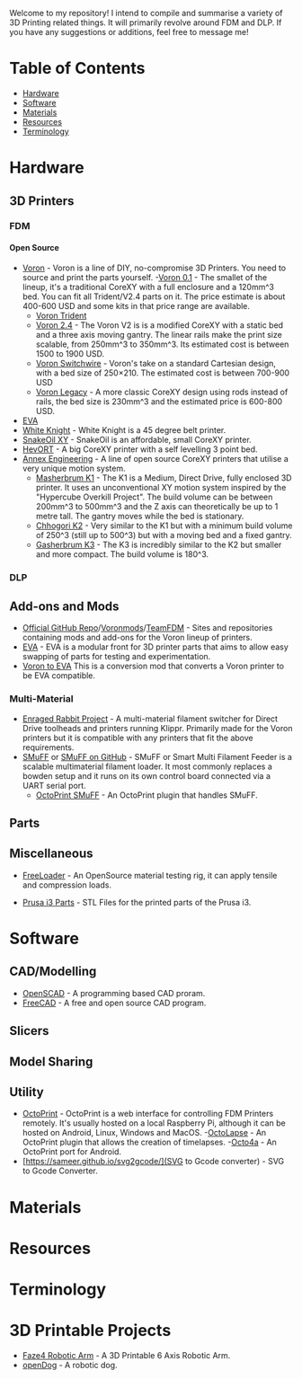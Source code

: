 Welcome to my repository! I intend to compile and summarise a variety of 3D Printing related things. It will primarily revolve around FDM and DLP. If you have any suggestions or additions, feel free to message me!

# Table of Contents
- [Hardware](https://github.com/KingofDelusion/3DPrintingResources#hardware)
- [Software](https://github.com/KingofDelusion/3DPrintingResources#software)
- [Materials](https://github.com/KingofDelusion/3DPrintingResources#materials)
- [Resources](https://github.com/KingofDelusion/3DPrintingResources#resources)
- [Terminology](https://github.com/KingofDelusion/3DPrintingResources#terminology)

# Hardware

  ## 3D Printers
  
   ### FDM
   
   #### Open Source
   - [Voron](https://vorondesign.com/) - Voron is a line of DIY, no-compromise 3D Printers. You need to source and print the parts yourself.
      -[Voron 0.1](https://vorondesign.com/voron0.1) - The smallet of the lineup, it's a traditional CoreXY with a full enclosure and a 120mm^3 bed. You can fit all Trident/V2.4 parts on it. The price estimate is about 400-600 USD and some kits in that price range are available. 
      - [Voron Trident](https://vorondesign.com/voron_trident)
      - [Voron 2.4](https://vorondesign.com/voron2.4) - The Voron V2 is is a modified CoreXY with a static bed and a three axis moving gantry. The linear rails make the print size scalable, from 250mm^3 to 350mm^3. Its estimated cost is between 1500 to 1900 USD.
      - [Voron Switchwire](https://vorondesign.com/voron_switchwire) - Voron's take on a standard Cartesian design, with a bed size of 250×210. The estimated cost is between 700-900 USD
      - [Voron Legacy](https://vorondesign.com/voron_legacy) - A more classic CoreXY design using rods instead of rails, the bed size is 230mm^3 and the estimated price is 600-800 USD.
   - [EVA](https://eva-3d.github.io/eva-spec/)
   - [White Knight](https://github.com/NAK3DDesigns/White-Knight) - White Knight is a 45 degree belt printer.
   - [SnakeOil XY](https://github.com/SnakeOilXY/SnakeOil-XY) - SnakeOil is an affordable, small CoreXY printer.
   - [HevORT](http://docs.hevort.com/#%2Fpages%2Fhome=) - A big CoreXY printer with a self levelling 3 point bed.
   - [Annex Engineering](https://github.com/Annex-Engineering) - A line of open source CoreXY printers that utilise a very unique motion system.
      - [Masherbrum K1](https://github.com/Annex-Engineering/Masherbrum-K1) - The K1 is a Medium, Direct Drive, fully enclosed 3D printer. It uses an unconventional XY motion system inspired by the "Hypercube Overkill Project". The build volume can be between 200mm^3 to 500mm^3 and the Z axis can theoretically be up to 1 metre tall. The gantry moves while the bed is stationary.
      - [Chhogori K2](https://github.com/Annex-Engineering/Chhogori-K2) - Very similar to the K1 but with a minimum build volume of 250^3 (still up to 500^3) but with a moving bed and a fixed gantry. 
      - [Gasherbrum K3](https://github.com/Annex-Engineering/Gasherbrum-K3) - The K3 is incredibly similar to the K2 but smaller and more compact. The build volume is 180^3.


   ### DLP

  ## Add-ons and Mods
  
  - [Official GitHub Repo](https://github.com/VoronDesign/VoronUsers/tree/master/printer_mods)/[Voronmods](https://faked.org/voronmods/)/[TeamFDM](https://www.teamfdm.com/files/category/2-printable-voron-user-mods/#:~:text=Voron%20User%20Mods%2C%20or%20%22UserMods,0%20Licensing.) - Sites and repositories containing mods and add-ons for the Voron lineup of printers.
  - [EVA](https://eva-3d.github.io/eva-spec/) - EVA is a modular front for 3D printer parts that aims to allow easy swapping of parts for testing and experimentation.
  - [Voron to EVA](https://github.com/majarspeed/Voron-EVA-conversion) This is a conversion mod that converts a Voron printer to be EVA compatible.
  
   ### Multi-Material
   - [Enraged Rabbit Project](https://github.com/EtteGit/EnragedRabbitProject) - A multi-material filament switcher for Direct Drive toolheads and printers running Klippr. Primarily made for the Voron printers but it is compatible with any printers that fit the above requirements.
   - [SMuFF](https://sites.google.com/view/the-smuff/) or [SMuFF on GitHub](https://github.com/technik-gegg/SMuFF-1.1) - SMuFF or Smart Multi Filament Feeder is a scalable multimaterial filament loader. It most commonly replaces a bowden setup and it runs on its own control board connected via a UART serial port.
      - [OctoPrint SMuFF](https://github.com/technik-gegg/OctoPrint-Smuff) - An OctoPrint plugin that handles SMuFF.
  
  ## Parts
  
  ## Miscellaneous
  - [FreeLoader](https://www.creativemachineslab.com/freeloader.html) - An OpenSource material testing rig, it can apply tensile and compression loads.
  
  - [Prusa i3 Parts](https://github.com/prusa3d/Original-Prusa-i3) - STL Files for the printed parts of the Prusa i3.

# Software

  ## CAD/Modelling
   - [OpenSCAD](https://github.com/openscad/openscad) - A programming based CAD proram.
  - [FreeCAD](https://github.com/FreeCAD/FreeCAD) - A free and open source CAD program.

  ## Slicers

  ## Model Sharing
  
  ## Utility
  - [OctoPrint](https://octoprint.org/) - OctoPrint is a web interface for controlling FDM Printers remotely. It's usually hosted on a local Raspberry Pi, although it can be hosted on Android, Linux, Windows and MacOS.
      -[OctoLapse](https://github.com/FormerLurker/Octolapse) - An OctoPrint plugin that allows the creation of timelapses.
      -[Octo4a](https://github.com/feelfreelinux/octo4a) - An OctoPrint port for Android.
  - [https://sameer.github.io/svg2gcode/](SVG to Gcode converter) - SVG to Gcode Converter.

# Materials

# Resources

# Terminology

# 3D Printable Projects
- [Faze4 Robotic Arm](https://github.com/PCrnjak/Faze4-Robotic-arm) - A 3D Printable 6 Axis Robotic Arm.
- [openDog](https://github.com/XRobots/openDog) - A robotic dog.
